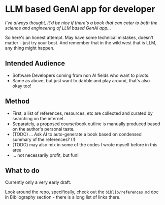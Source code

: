 # LLM based GenAI app for developer

*I've always thought, it'd be nice if there's a book that can cater to both the science and engineering of LLM based GenAI app...*

So here's an honest attempt. May have some technical mistakes, doesn't matter - just try your best. And remember that in the wild west that is LLM, any thing might happen.

## Intended Audience

- Software Developers coming from non AI fields who want to pivots.
- Same as above, but just want to dabble and play around, that's also okay too!

## Method

- First, a list of references, resources, etc are collected and curated by searching on the internet.
- Separately, a proposed course/book outline is manually produced based on the author's personal taste.
- (TODO) ... Ask AI to auto-generate a book based on condensed summary of the references? (!)
- (TODO) may also mix in some of the codes I wrote myself before in this area
- ... not necessarily profit, but fun!

## What to do

Currently only a very early draft.

Look around the repo, specifically, check out the `biblio/references.md` doc in Bibliography section - there is a long list of links there.
